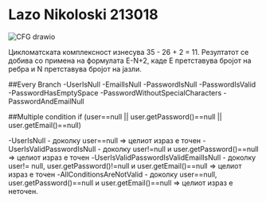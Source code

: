 # Lazo Nikoloski 213018

![CFG drawio](https://github.com/213018/SI_2023_lab2_213018/assets/129883425/911c7aa8-c4da-4b6c-9acb-233d42e5fb14)

Цикломатската комплексност изнесува 35 - 26 + 2 = 11. Резултатот се добива со примена на формулата E-N+2, каде Е претставува бројот на ребра и N претставува бројот на јазли. 

##Every Branch
-UserIsNull
-EmailIsNull
-PasswordIsNull
-PasswordIsValid
-PasswordHasEmptySpace
-PasswordWithoutSpecialCharacters
-PasswordAndEmailNull

##Multiple condition 
if (user==null || user.getPassword()==null || user.getEmail()==null)

-UserIsNull - доколку user==null => целиот израз е точен
-UserIsValidPasswordIsNull -  доколку user!=null и user.getPassword()==null => целиот израз е точен
-UserIsValidPasswordIsValidEmailIsNull - доколку user!= null, user.getPassword()!=null и user.getEmail()==null => целиот израз е точен
-AllConditionsAreNotValid - доколку user==null, user.getPassword()==null и user.getEmail()==null => целиот израз е неточен.
